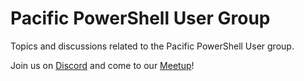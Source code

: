 # Pacific PowerShell User Group

Topics and discussions related to the Pacific PowerShell User group.

Join us on [Discord](https://discord.com/channels/1069760054984708156/1144723545050595500) and come to our [Meetup](https://www.meetup.com/pacific-powershell-user-group)!
